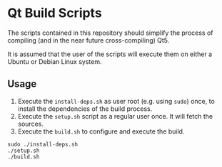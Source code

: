 # Qt Build Scripts

The scripts contained in this repository should simplify the process of compiling (and in the near future cross-compiling) Qt5.

It is assumed that the user of the scripts will execute them on either a Ubuntu or Debian Linux system.

## Usage

 1. Execute the ```install-deps.sh``` as user root (e.g. using ```sudo```) once, to install the dependencies of the build process.
 2. Execute the ```setup.sh``` script as a regular user once. It will fetch the sources.
 3. Execute the ```build.sh``` to configure and execute the build.

```
sudo ./install-deps.sh
./setup.sh
./build.sh
```
